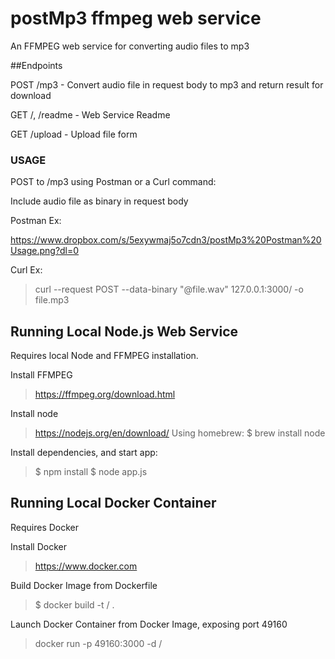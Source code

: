 # postMp3 ffmpeg web service

An FFMPEG web service for converting audio files to mp3

##Endpoints

POST /mp3 - Convert audio file in request body to mp3 and return result for download

GET /, /readme - Web Service Readme

GET /upload - Upload file form

### USAGE

POST to /mp3 using Postman or a Curl command:

Include audio file as binary in request body

Postman Ex: 

https://www.dropbox.com/s/5exywmaj5o7cdn3/postMp3%20Postman%20Usage.png?dl=0

Curl Ex:

> curl --request POST --data-binary "@file.wav"  127.0.0.1:3000/ -o file.mp3

## Running Local Node.js Web Service

Requires local Node and FFMPEG installation.

Install FFMPEG
> https://ffmpeg.org/download.html

Install node
> https://nodejs.org/en/download/
> Using homebrew: $ brew install node

Install dependencies, and start app:
> $ npm install
> $ node app.js

## Running Local Docker Container

Requires Docker

Install Docker
> https://www.docker.com

Build Docker Image from Dockerfile
> $ docker build -t <Image>/<Tag> .

Launch Docker Container from Docker Image, exposing port 49160
> docker run -p 49160:3000 -d <Image>/<Tag>	
	